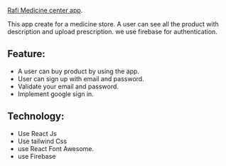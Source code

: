 

[Rafi Medicine center app](https://rafi-medicine-center.web.app/).

This app create for a medicine store. A user can see all the product with description and upload prescription. we use firebase for authentication.

## Feature: 
* A user can buy product by using the app.
* User can sign up with email and password.
* Validate your email and password.
* Implement google sign in.

## Technology: 
* Use React Js
* Use tailwind Css
* use React Font Awesome.
* use Firebase